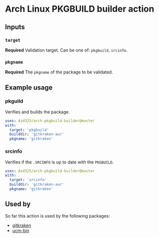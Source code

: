 # Arch Linux PKGBUILD builder action

## Inputs

### `target`

**Required** Validation target. Can be one of: `pkgbuild`, `srcinfo`.

### `pkgname`

**Required** The `pkgname` of the package to be validated.

## Example usage

### pkguild

Verifies and builds the package.

```yml
uses: Azd325/arch-pkgbuild-builder@master
with:
  target: 'pkgbuild'
  builddir: 'gitkraken-aur'
  pkgname: 'gitkraken'
```

### srcinfo

Verifies if the `.SRCINFO` is up to date with the `PKGBUILD`.

```yml
uses: Azd325/arch-pkgbuild-builder@master
with:
  target: 'srcinfo'
  builddir: 'gitkraken-aur'
  pkgname: 'gitkraken'
```

## Used by

So far this action is used by the following packages:

* [gitkraken](https://github.com/Azd325/gitkraken)
* [ucm-bin](https://github.com/2m/ucm-bin-pkgbuild)
